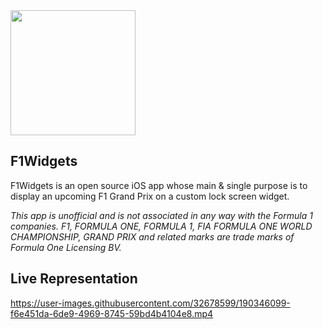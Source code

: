 <img src="https://user-images.githubusercontent.com/32678599/190369881-f5e0540a-5658-41a8-9c24-5385cf7d0213.png" width="200" />

## F1Widgets
F1Widgets is an open source iOS app whose main & single purpose is to display an upcoming F1 Grand Prix on a custom lock screen widget.

*This app is unofficial and is not associated in any way with the Formula 1 companies. F1, FORMULA ONE, FORMULA 1, FIA FORMULA ONE WORLD CHAMPIONSHIP, GRAND PRIX and related marks are trade marks of Formula One Licensing BV.*

## Live Representation
https://user-images.githubusercontent.com/32678599/190346099-f6e451da-6de9-4969-8745-59bd4b4104e8.mp4

